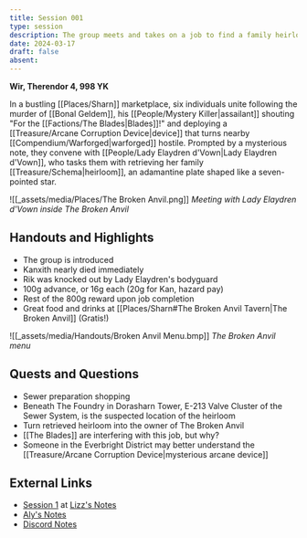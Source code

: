 ```yaml
---
title: Session 001
type: session
description: The group meets and takes on a job to find a family heirloom.
date: 2024-03-17
draft: false
absent:
---
```

**Wir, Therendor 4, 998 YK**

In a bustling [[Places/Sharn]] marketplace, six individuals unite following the murder of [[Bonal Geldem]], his [[People/Mystery Killer|assailant]] shouting "For the [[Factions/The Blades|Blades]]!" and deploying a [[Treasure/Arcane Corruption Device|device]] that turns nearby [[Compendium/Warforged|warforged]] hostile. Prompted by a mysterious note, they convene with [[People/Lady Elaydren d'Vown|Lady Elaydren d'Vown]], who tasks them with retrieving her family [[Treasure/Schema|heirloom]], an adamantine plate shaped like a seven-pointed star.

![[_assets/media/Places/The Broken Anvil.png]]
*Meeting with Lady Elaydren d'Vown inside The Broken Anvil*
## Handouts and Highlights
- The group is introduced  
- Kanxith nearly died immediately  
- Rik was knocked out by Lady Elaydren's bodyguard  
- 100g advance, or 16g each (20g for Kan, hazard pay)  
- Rest of the 800g reward upon job completion  
- Great food and drinks at [[Places/Sharn#The Broken Anvil Tavern|The Broken Anvil]] (Gratis!)

![[_assets/media/Handouts/Broken Anvil Menu.bmp]]
*The Broken Anvil menu*
## Quests and Questions
- Sewer preparation shopping  
- Beneath The Foundry in Dorasharn Tower, E-213 Valve Cluster of the Sewer System, is the suspected location of the heirloom  
- Turn retrieved heirloom into the owner of The Broken Anvil  
- [[The Blades]] are interfering with this job, but why?  
- Someone in the Everbright District may better understand the [[Treasure/Arcane Corruption Device|mysterious arcane device]]

## External Links
- [Session 1](https://docs.google.com/document/d/1J33aBWlHE9Q3B2MMNnUZiaMUoW-X7qpKUtETTQmvalc/edit#heading=h.sl90rdeiuqb) at [Lizz's Notes](https://docs.google.com/document/d/1J33aBWlHE9Q3B2MMNnUZiaMUoW-X7qpKUtETTQmvalc/edit)
- [Aly's Notes](https://docs.google.com/document/d/1fSQjHnHHLE2g8VXjjjo7_mex3K2nn8vOA5Q_iREG5QU/edit)
- [Discord Notes](https://discord.com/channels/283480767844057088/1208993465531105380/1218285298421862410)
